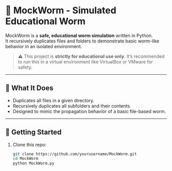 # 🐛 MockWorm - Simulated Educational Worm

MockWorm is a **safe, educational worm simulation** written in Python.  
It recursively duplicates files and folders to demonstrate basic worm-like behavior in an isolated environment.

> ⚠️ This project is **strictly for educational use only**. It’s recommended to run this in a virtual environment like VirtualBox or VMware for safety.



---

## 🧠 What It Does

- Duplicates all files in a given directory.
- Recursively duplicates all subfolders and their contents.
- Designed to mimic the propagation behavior of a basic file-based worm.

---

## 🚀 Getting Started

1. Clone this repo:
   ```bash
   git clone https://github.com/yourusername/MockWorm.git
   cd MockWorm
   python MockWorm.py
